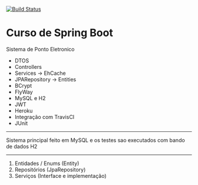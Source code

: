 [![Build Status](https://travis-ci.org/alansvieceli/teste-sts-ponto-inteligente.svg?branch=master)](https://travis-ci.org/alansvieceli/teste-sts-ponto-inteligente)

# Curso de Spring Boot

Sistema de Ponto Eletronico

- DTOS
- Controllers
- Services -> EhCache
- JPARepository -> Entities
- BCrypt
- FlyWay
- MySQL e H2
- JWT
- Heroku
- Integração com TravisCI
- JUnit
-----------------------------------
Sistema principal feito em MySQL e os testes sao executados com bando de dados H2

-----------------------------------
1. Entidades / Enums  (Entity)
2. Repositórios       (JpaRepository)
3. Serviços           (Interface e implementação)